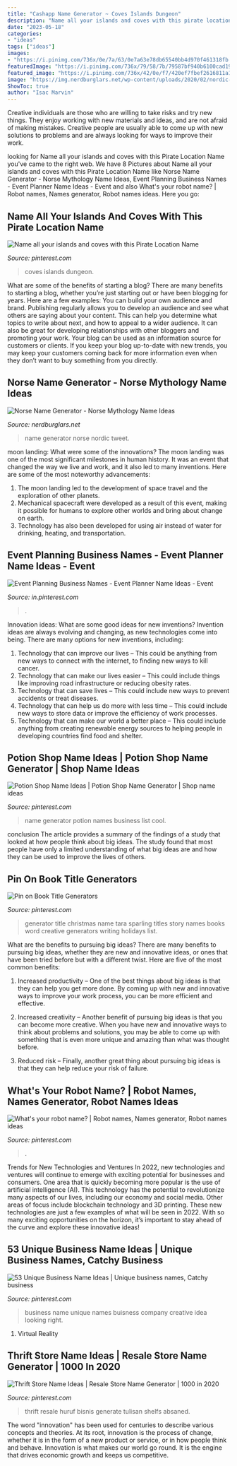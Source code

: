 ```yaml
---
title: "Cashapp Name Generator ~ Coves Islands Dungeon"
description: "Name all your islands and coves with this pirate location name"
date: "2023-05-18"
categories:
- "ideas"
tags: ["ideas"]
images:
- "https://i.pinimg.com/736x/0e/7a/63/0e7a63e78db65540bb4d970f461318fb.jpg"
featuredImage: "https://i.pinimg.com/736x/79/58/7b/79587bf940b6100cad19cfa6a687ec27.jpg"
featured_image: "https://i.pinimg.com/736x/42/0e/f7/420ef7fbef2616811a1823cadf7d3536--robots-planning.jpg"
image: "https://img.nerdburglars.net/wp-content/uploads/2020/02/nordic-name-generator.jpg"
ShowToc: true
author: "Isac Marvin"
---
```



Creative individuals are those who are willing to take risks and try new things. They enjoy working with new materials and ideas, and are not afraid of making mistakes. Creative people are usually able to come up with new solutions to problems and are always looking for ways to improve their work.

	

		
looking for Name all your islands and coves with this Pirate Location Name you've came to the right web. We have 8 Pictures about Name all your islands and coves with this Pirate Location Name like Norse Name Generator - Norse Mythology Name Ideas, Event Planning Business Names - Event Planner Name Ideas - Event and also What&#039;s your robot name? | Robot names, Names generator, Robot names ideas. Here you go:
		
    
## Name All Your Islands And Coves With This Pirate Location Name

<img loading=lazy src="https://i.pinimg.com/736x/1a/e3/33/1ae3334cd968b3d42a451869337ec4d3.jpg" onerror="this.onerror=null;this.src='https://tse3.mm.bing.net/th?id=OIP.kqufICBn0h5sc3ZEH8q6awHaKe&amp;pid=15.1';" alt="Name all your islands and coves with this Pirate Location Name">

_Source: pinterest.com_

>coves islands dungeon. 

	

What are some of the benefits of starting a blog?
There are many benefits to starting a blog, whether you’re just starting out or have been blogging for years. Here are a few examples: 
You can build your own audience and brand. 
Publishing regularly allows you to develop an audience and see what others are saying about your content. This can help you determine what topics to write about next, and how to appeal to a wider audience. 
It can also be great for developing relationships with other bloggers and promoting your work. 
Your blog can be used as an information source for customers or clients. If you keep your blog up-to-date with new trends, you may keep your customers coming back for more information even when they don’t want to buy something from you directly.

    
## Norse Name Generator - Norse Mythology Name Ideas

<img loading=lazy src="https://img.nerdburglars.net/wp-content/uploads/2020/02/nordic-name-generator.jpg" onerror="this.onerror=null;this.src='https://tse3.mm.bing.net/th?id=OIP.R9tSp-f5HgUuxsSMgwTBWgHaEH&amp;pid=15.1';" alt="Norse Name Generator - Norse Mythology Name Ideas">

_Source: nerdburglars.net_

>name generator norse nordic tweet. 

	

moon landing: What were some of the innovations?
The moon landing was one of the most significant milestones in human history. It was an event that changed the way we live and work, and it also led to many inventions. Here are some of the most noteworthy advancements: 
1) The moon landing led to the development of space travel and the exploration of other planets. 
2) Mechanical spacecraft were developed as a result of this event, making it possible for humans to explore other worlds and bring about change on earth. 
3) Technology has also been developed for using air instead of water for drinking, heating, and transportation.

    
## Event Planning Business Names - Event Planner Name Ideas - Event

<img loading=lazy src="https://i.pinimg.com/736x/0e/7a/63/0e7a63e78db65540bb4d970f461318fb.jpg" onerror="this.onerror=null;this.src='https://tse2.mm.bing.net/th?id=OIP._Q2jPblL0cr-zXcJqTnCDwHaLG&amp;pid=15.1';" alt="Event Planning Business Names - Event Planner Name Ideas - Event">

_Source: in.pinterest.com_

>. 

	

Innovation ideas: What are some good ideas for new inventions?
Invention ideas are always evolving and changing, as new technologies come into being. There are many options for new inventions, including: 
1) Technology that can improve our lives – This could be anything from new ways to connect with the internet, to finding new ways to kill cancer. 
2) Technology that can make our lives easier – This could include things like improving road infrastructure or reducing obesity rates. 
3) Technology that can save lives – This could include new ways to prevent accidents or treat diseases. 
4) Technology that can help us do more with less time – This could include new ways to store data or improve the efficiency of work processes. 
5) Technology that can make our world a better place – This could include anything from creating renewable energy sources to helping people in developing countries find food and shelter.

    
## Potion Shop Name Ideas | Potion Shop Name Generator | Shop Name Ideas

<img loading=lazy src="https://i.pinimg.com/736x/93/db/75/93db75dcc7f524206253417150fd6b42.jpg" onerror="this.onerror=null;this.src='https://tse3.mm.bing.net/th?id=OIP.XNhB_eyZhV-Lz33Q9D3L8QHaLG&amp;pid=15.1';" alt="Potion Shop Name Ideas | Potion Shop Name Generator | Shop name ideas">

_Source: pinterest.com_

>name generator potion names business list cool. 

	

conclusion
The article provides a summary of the findings of a study that looked at how people think about big ideas. The study found that most people have only a limited understanding of what big ideas are and how they can be used to improve the lives of others.

    
## Pin On Book Title Generators

<img loading=lazy src="https://i.pinimg.com/736x/d2/97/50/d29750feb88b817142172bf0699f4023--christmas-books-the-christmas.jpg" onerror="this.onerror=null;this.src='https://tse1.mm.bing.net/th?id=OIP.FcIeYbzACO-YJ4a6k1DXygHaI8&amp;pid=15.1';" alt="Pin on Book Title Generators">

_Source: pinterest.com_

>generator title christmas name tara sparling titles story names books word creative generators writing holidays list. 

	

What are the benefits to pursuing big ideas?
There are many benefits to pursuing big ideas, whether they are new and innovative ideas, or ones that have been tried before but with a different twist. Here are five of the most common benefits:
1. Increased productivity – One of the best things about big ideas is that they can help you get more done. By coming up with new and innovative ways to improve your work process, you can be more efficient and effective.

2. Increased creativity – Another benefit of pursuing big ideas is that you can become more creative. When you have new and innovative ways to think about problems and solutions, you may be able to come up with something that is even more unique and amazing than what was thought before.

3. Reduced risk – Finally, another great thing about pursuing big ideas is that they can help reduce your risk of failure.

    
## What&#039;s Your Robot Name? | Robot Names, Names Generator, Robot Names Ideas

<img loading=lazy src="https://i.pinimg.com/736x/42/0e/f7/420ef7fbef2616811a1823cadf7d3536--robots-planning.jpg" onerror="this.onerror=null;this.src='https://tse2.mm.bing.net/th?id=OIP.FPoIJ1ChhJNfIqi79rBm-QHaHp&amp;pid=15.1';" alt="What&#039;s your robot name? | Robot names, Names generator, Robot names ideas">

_Source: pinterest.com_

>. 

	

Trends for New Technologies and Ventures
In 2022, new technologies and ventures will continue to emerge with exciting potential for businesses and consumers. One area that is quickly becoming more popular is the use of artificial intelligence (AI). This technology has the potential to revolutionize many aspects of our lives, including our economy and social media. Other areas of focus include blockchain technology and 3D printing. These new technologies are just a few examples of what will be seen in 2022. With so many exciting opportunities on the horizon, it’s important to stay ahead of the curve and explore these innovative ideas!

    
## 53 Unique Business Name Ideas | Unique Business Names, Catchy Business

<img loading=lazy src="https://i.pinimg.com/736x/0e/90/7c/0e907c8dd580acb6e584d5f426971fc8.jpg" onerror="this.onerror=null;this.src='https://tse1.mm.bing.net/th?id=OIP.421Ta28kNml0WQSnbnylxgHaLH&amp;pid=15.1';" alt="53 Unique Business Name Ideas | Unique business names, Catchy business">

_Source: pinterest.com_

>business name unique names buisness company creative idea looking right. 

	

1. Virtual Reality 

    
## Thrift Store Name Ideas | Resale Store Name Generator | 1000 In 2020

<img loading=lazy src="https://i.pinimg.com/736x/79/58/7b/79587bf940b6100cad19cfa6a687ec27.jpg" onerror="this.onerror=null;this.src='https://tse3.mm.bing.net/th?id=OIP.J6dM_5buvy4VFqvHd0EnVQHaLH&amp;pid=15.1';" alt="Thrift Store Name Ideas | Resale Store Name Generator | 1000 in 2020">

_Source: pinterest.com_

>thrift resale huruf bisnis generate tulisan shelfs absaned. 

	

The word "innovation" has been used for centuries to describe various concepts and theories. At its root, innovation is the process of change, whether it is in the form of a new product or service, or in how people think and behave. Innovation is what makes our world go round. It is the engine that drives economic growth and keeps us competitive.

